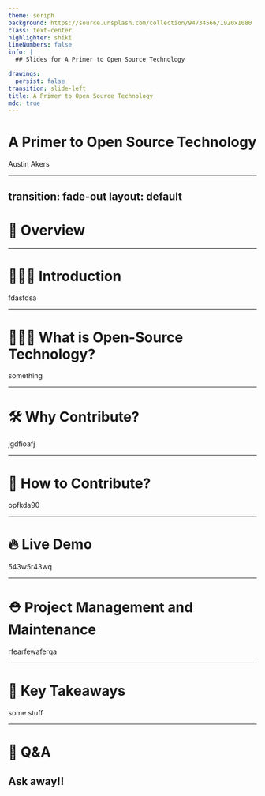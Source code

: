 ```yaml
---
theme: seriph
background: https://source.unsplash.com/collection/94734566/1920x1080
class: text-center
highlighter: shiki
lineNumbers: false
info: |
  ## Slides for A Primer to Open Source Technology

drawings:
  persist: false
transition: slide-left
title: A Primer to Open Source Technology
mdc: true
---
```


# A Primer to Open Source Technology

Austin Akers

<!--
The last comment block of each slide will be treated as slide notes. It will be visible and editable in Presenter Mode along with the slide. [Read more in the docs](https://sli.dev/guide/syntax.html#notes)
-->

---
transition: fade-out
layout: default
---

# 👀 Overview

<Toc maxDepth="1"></Toc>

---

# 👨🏿‍💻 Introduction
fdasfdsa

---

# 🤷🏿‍♂️ What is Open-Source Technology?

something

---

# 🛠 Why Contribute?

jgdfioafj

---

# 🤔 How to Contribute?

opfkda90

---

# 🔥 Live Demo
543w5r43wq

---

# ⛑️ Project Management and Maintenance

rfearfewaferqa

---

# 🌟 Key Takeaways

some stuff

---

# 💖 Q&A

Ask away!!
---
